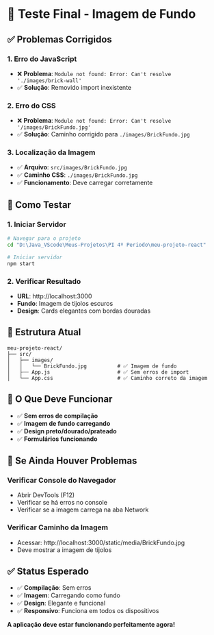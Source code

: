 # 🧪 Teste Final - Imagem de Fundo

## ✅ Problemas Corrigidos

### 1. **Erro do JavaScript**
- ❌ **Problema**: `Module not found: Error: Can't resolve './images/brick-wall'`
- ✅ **Solução**: Removido import inexistente

### 2. **Erro do CSS**
- ❌ **Problema**: `Module not found: Error: Can't resolve '/images/BrickFundo.jpg'`
- ✅ **Solução**: Caminho corrigido para `./images/BrickFundo.jpg`

### 3. **Localização da Imagem**
- ✅ **Arquivo**: `src/images/BrickFundo.jpg`
- ✅ **Caminho CSS**: `./images/BrickFundo.jpg`
- ✅ **Funcionamento**: Deve carregar corretamente

## 🚀 Como Testar

### 1. Iniciar Servidor
```bash
# Navegar para o projeto
cd "D:\Java_VScode\Meus-Projetos\PI 4º Periodo\meu-projeto-react"

# Iniciar servidor
npm start
```

### 2. Verificar Resultado
- **URL**: http://localhost:3000
- **Fundo**: Imagem de tijolos escuros
- **Design**: Cards elegantes com bordas douradas

## 📁 Estrutura Atual

```
meu-projeto-react/
├── src/
│   ├── images/
│   │   └── BrickFundo.jpg          # ✅ Imagem de fundo
│   ├── App.js                      # ✅ Sem erros de import
│   └── App.css                     # ✅ Caminho correto da imagem
```

## 🎯 O Que Deve Funcionar

- ✅ **Sem erros de compilação**
- ✅ **Imagem de fundo carregando**
- ✅ **Design preto/dourado/prateado**
- ✅ **Formulários funcionando**

## 🔧 Se Ainda Houver Problemas

### Verificar Console do Navegador
- Abrir DevTools (F12)
- Verificar se há erros no console
- Verificar se a imagem carrega na aba Network

### Verificar Caminho da Imagem
- Acessar: http://localhost:3000/static/media/BrickFundo.jpg
- Deve mostrar a imagem de tijolos

## ✅ Status Esperado

- ✅ **Compilação**: Sem erros
- ✅ **Imagem**: Carregando como fundo
- ✅ **Design**: Elegante e funcional
- ✅ **Responsivo**: Funciona em todos os dispositivos

**A aplicação deve estar funcionando perfeitamente agora!**

